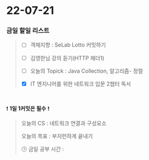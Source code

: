 # 22-07-21
### 금일 할일 리스트

> - [ ]  객체지향 : SeLab Lotto 커밋하기
>
> - [ ]  김영한님 강의 듣기(HTTP 헤더1) 
>
> - [ ]  오늘의 Topick : Java Collection, 알고리즘- 정렬 
>
> - [X]  IT 엔지니어를 위한 네트워크 입문 2챕터 독서

<br/>

❗ **1일 1커밋은 필수** ❗
> 오늘의 CS : 네트워크 연결과 구성요소
>
> 오늘의 목표  : 부지런하게 끝내기
>
> 🕒 금일 공부 시간 :

<br/>
